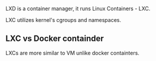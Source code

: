 
LXD is a container manager, it runs Linux Containers - LXC.

LXC utilizes kernel's cgroups and namespaces.

## LXC vs Docker containder

LXCs are more similar to VM unlike docker containters.
